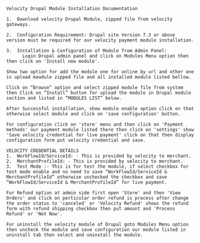     Velocity Drupal Module Installation Documentation 

    1.	Download velocity Drupal Module, zipped file from velocity gateways.

    2.	Configuration Requirement: Drupal site Version 7.3 or above version must be required for our velocity payment module installation.

    3.	Installation & Configuration of Module from Admin Panel:
          Login Drupal admin panel and click on Modules Menu option then then click on 'Install new module'.

    Show two option for add the module one for online by url and other one is upload maudule zipped file and all installed module listed bellow.

    Click on “Browse” option and select zipped module file from system then Click on “Install” button for upload the module in Drupal module section and listed in “MODULES LIST” below.

    After Successful installation, show module enable option click on that otherwise select module and click on 'save configuration' button.

    For configuration click on 'store' menu and then click on 'Payment methods' our payment module listed there then click on 'settings' show 'Save velocity credential for live payment' click on that then display configuration form put velocity credential and save.

    VELOCITY CREDENTIAL DETAILS
    1.	WorkFlowId/ServiceId: - This is provided by velocity to merchant.
    2.	MerchantProfileId: - This is provided by velocity to merchant.
    3.	Test Mode :- This is for test the module, if select checkbox for test mode enable and no need to save “WorkFlowId/ServiceId & MerchantProfileId” otherwise unchecked the checkbox and save “WorkFlowId/ServiceId & MerchantProfileId” for live payment.

    For Refund option at admin side first open 'Store' and then 'View Orders' and click on perticular order refund is process after change the order status to 'canceled' or 'Velocity Refund' shows the refund form with refund shipping checkbox then put amount and 'Process Refund' or 'Not Now'.

    For uninstall the velocity module of Drupal goto Modules Menu option then uncheck the module and save configuration our module listed in uninstall tab then select and uninstall the module.
